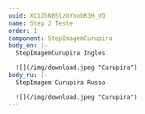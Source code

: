 ```yaml
---
uuid: XC1ZhN85lzbYnobR3H_VQ
name: Step 2 Teste
order: 1
component: StepImagemCurupira
body_en: |-
  StepImagemCurupira Ingles

  ![](/img/download.jpeg "Curupira")
body_ru: |-
  StepImagem Curupira Russo

  ![](/img/download.jpeg "Curupira")
---
```

